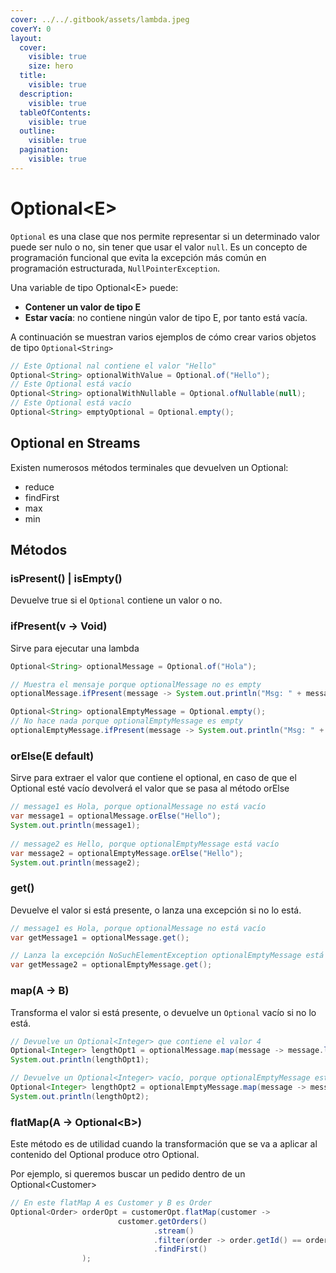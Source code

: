 ```yaml
---
cover: ../../.gitbook/assets/lambda.jpeg
coverY: 0
layout:
  cover:
    visible: true
    size: hero
  title:
    visible: true
  description:
    visible: true
  tableOfContents:
    visible: true
  outline:
    visible: true
  pagination:
    visible: true
---
```


# Optional\<E>

`Optional` es una clase que nos permite representar si un determinado valor puede ser nulo o no, sin tener que usar el valor `null`. Es un concepto de programación funcional que evita la excepción más común en programación estructurada, `NullPointerException`.

Una variable de tipo Optional\<E> puede:

* **Contener un valor de tipo E**
* **Estar vacía**: no contiene ningún valor de tipo E, por tanto está vacía.

A continuación se muestran varios ejemplos de cómo crear varios objetos de tipo `Optional<String>`

```java
// Este Optional nal contiene el valor "Hello"
Optional<String> optionalWithValue = Optional.of("Hello");
// Este Optional está vacío
Optional<String> optionalWithNullable = Optional.ofNullable(null);
// Este Optional está vacío
Optional<String> emptyOptional = Optional.empty();
```

## Optional en Streams

Existen numerosos métodos terminales que devuelven un Optional:

* reduce
* findFirst
* max
* min

## Métodos

### **isPresent() | isEmpty()**

Devuelve true si el `Optional` contiene un valor o no.

### **ifPresent(v -> Void)**

&#x20;Sirve para ejecutar una lambda&#x20;

```java
Optional<String> optionalMessage = Optional.of("Hola");

// Muestra el mensaje porque optionalMessage no es empty
optionalMessage.ifPresent(message -> System.out.println("Msg: " + message));

Optional<String> optionalEmptyMessage = Optional.empty();
// No hace nada porque optionalEmptyMessage es empty
optionalEmptyMessage.ifPresent(message -> System.out.println("Msg: " + message));
```

### orElse(E default)

Sirve para extraer el valor que contiene el optional, en caso de que el Optional esté vacío devolverá el valor que se pasa al método orElse

```java
// message1 es Hola, porque optionalMessage no está vacío
var message1 = optionalMessage.orElse("Hello");
System.out.println(message1);
        
// message2 es Hello, porque optionalEmptyMessage está vacío
var message2 = optionalEmptyMessage.orElse("Hello");
System.out.println(message2);
```

### **get()**

Devuelve el valor si está presente, o lanza una excepción si no lo está.

```java
// message1 es Hola, porque optionalMessage no está vacío
var getMessage1 = optionalMessage.get();

// Lanza la excepción NoSuchElementException optionalEmptyMessage está vacío
var getMessage2 = optionalEmptyMessage.get();
```

### map(A -> B)

&#x20;Transforma el valor si está presente, o devuelve un `Optional` vacío si no lo está.

```java
// Devuelve un Optional<Integer> que contiene el valor 4
Optional<Integer> lengthOpt1 = optionalMessage.map(message -> message.length());
System.out.println(lengthOpt1);

// Devuelve un Optional<Integer> vacío, porque optionalEmptyMessage está vacío
Optional<Integer> lengthOpt2 = optionalEmptyMessage.map(message -> message.length());
System.out.println(lengthOpt2);
```

### flatMap(A -> Optional\<B>)

Este método es de utilidad cuando la transformación que se va a aplicar al contenido del Optional produce otro Optional.

Por ejemplo, si queremos buscar un pedido dentro de un Optional\<Customer>

```java
// En este flatMap A es Customer y B es Order
Optional<Order> orderOpt = customerOpt.flatMap(customer ->
                        customer.getOrders()
                                .stream()
                                .filter(order -> order.getId() == orderId)
                                .findFirst()
                );
```
